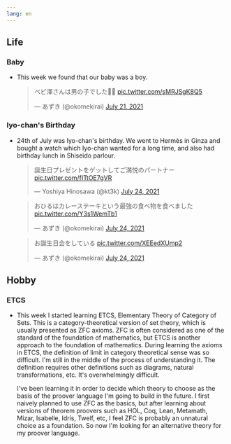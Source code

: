 ```yaml
---
lang: en
---
```


## Life

### Baby

- This week we found that our baby was a boy.

  <blockquote class="twitter-tweet"><p lang="ja" dir="ltr">ベビ澤さんは男の子でした🥳🎉 <a href="https://t.co/sMRJSgK8Q5">pic.twitter.com/sMRJSgK8Q5</a></p>&mdash; あずき (@okomekirai) <a href="https://twitter.com/okomekirai/status/1417825115102875648?ref_src=twsrc%5Etfw">July 21, 2021</a></blockquote> <script async src="https://platform.twitter.com/widgets.js" charset="utf-8"></script>

### Iyo-chan's Birthday

- 24th of July was Iyo-chan's birthday. We went to Hermès in Ginza and bought a watch which Iyo-chan wanted for a long time, and also had birthday lunch in Shiseido parlour.

  <blockquote class="twitter-tweet"><p lang="ja" dir="ltr">誕生日プレゼントをゲットしてご満悦のパートナー <a href="https://t.co/fITtOE7gVR">pic.twitter.com/fITtOE7gVR</a></p>&mdash; Yoshiya Hinosawa (@kt3k) <a href="https://twitter.com/kt3k/status/1418806719677755394?ref_src=twsrc%5Etfw">July 24, 2021</a></blockquote> <script async src="https://platform.twitter.com/widgets.js" charset="utf-8"></script>

  <blockquote class="twitter-tweet"><p lang="ja" dir="ltr">おひるはカレーステーキという最強の食べ物を食べました <a href="https://t.co/Y3s1WemTb1">pic.twitter.com/Y3s1WemTb1</a></p>&mdash; あずき (@okomekirai) <a href="https://twitter.com/okomekirai/status/1418844874112131077?ref_src=twsrc%5Etfw">July 24, 2021</a></blockquote> <script async src="https://platform.twitter.com/widgets.js" charset="utf-8"></script>

  <blockquote class="twitter-tweet"><p lang="ja" dir="ltr">お誕生日会をしている <a href="https://t.co/XEEedXUmp2">pic.twitter.com/XEEedXUmp2</a></p>&mdash; あずき (@okomekirai) <a href="https://twitter.com/okomekirai/status/1418858266550063108?ref_src=twsrc%5Etfw">July 24, 2021</a></blockquote> <script async src="https://platform.twitter.com/widgets.js" charset="utf-8"></script>

## Hobby

### ETCS

- This week I started learning ETCS, Elementary Theory of Category of Sets. This is a category-theoretical version of set theory, which is usually presented as ZFC axioms. ZFC is often considered as one of the standard of the foundation of mathematics, but ETCS is another approach to the foundation of mathematics. During learning the axioms in ETCS, the definition of limit in category theoretical sense was so difficult. I'm still in the middle of the process of understanding it. The definition requires other definitions such as diagrams, natural transformations, etc. It's overwhelmingly difficult.

  I've been learning it in order to decide which theory to choose as the basis of the proover language I'm going to build in the future. I first naively planned to use ZFC as the basics, but after learning about versions of theorem proovers such as HOL, Coq, Lean, Metamath, Mizar, Isabelle, Idris, Twelf, etc, I feel ZFC is probably an unnatural choice as a foundation. So now I'm looking for an alternative theory for my proover language.
